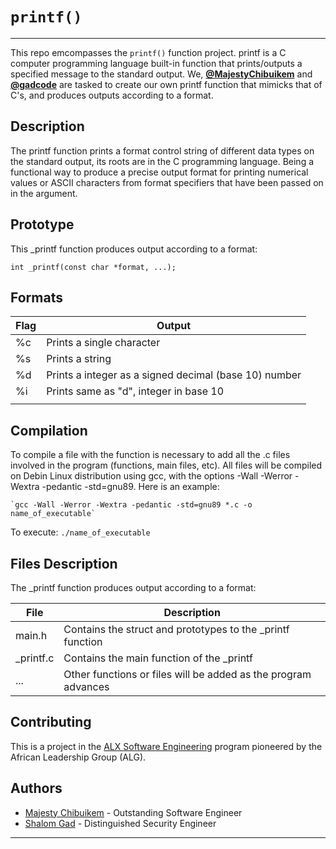 # **`printf()`**

-------------------------

This repo emcompasses the `printf()` function project. printf is a C computer programming language built-in function that prints/outputs a specified message to the standard output. We, **[@MajestyChibuikem](https://github.com/MajestyChibuikem)** and **[@gadcode](https://github.com/gadcode)** are tasked to create our own printf function that mimicks that of C's, and produces outputs according to a format.

## **Description**

The printf function prints a format control string of different data types on the standard output, its roots are in the C programming language. Being a functional way to produce a precise output format for printing numerical values or ASCII characters from format specifiers that have been passed on in the argument.

## **Prototype**

This _printf function produces output according to a format:

    int _printf(const char *format, ...);

## **Formats**

| Flag | Output |
| ---- | -------- |
| %c | Prints a single character |
| %s | Prints a string |
| %d | Prints a integer as a signed decimal (base 10) number |
| %i | Prints same as "d", integer in base 10 |
|          |                      |

## **Compilation**

To compile a file with the function is necessary to add all the .c files involved in the program (functions, main files, etc). All files will be compiled on Debin Linux distribution using gcc, with the options -Wall -Werror -Wextra -pedantic -std=gnu89. Here is an example:

    `gcc -Wall -Werror -Wextra -pedantic -std=gnu89 *.c -o name_of_executable`

To execute: `./name_of_executable`

## **Files Description**

The _printf function produces output according to a format:

| File | Description |
| ---- | ----------- |
| main.h | Contains the struct and prototypes to the _printf function |
| _printf.c | Contains the main function of the _printf |
| ... | Other functions or files will be added as the program advances |

## **Contributing**

This is a project in the [ALX Software Engineering](https://www.alxafrica.com/) program pioneered by the African Leadership Group (ALG).

## **Authors**

- [Majesty Chibuikem](https://github.com/MajestyChibuikem) - Outstanding Software Engineer
- [Shalom Gad](https://github.com/gadcode) - Distinguished Security Engineer

--------------------------------
